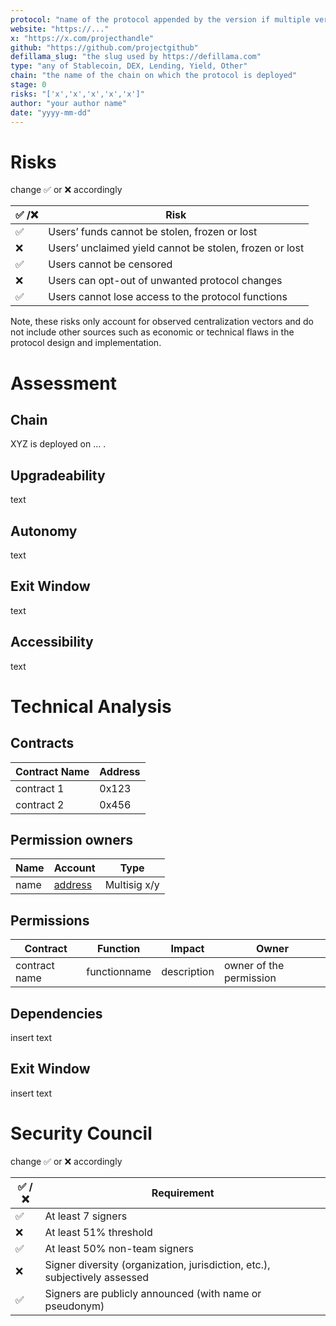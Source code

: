 ```yaml
---
protocol: "name of the protocol appended by the version if multiple versions exist (use an '-' and no whitespace)"
website: "https://..."
x: "https://x.com/projecthandle"
github: "https://github.com/projectgithub"
defillama_slug: "the slug used by https://defillama.com"
type: "any of Stablecoin, DEX, Lending, Yield, Other"
chain: "the name of the chain on which the protocol is deployed"
stage: 0
risks: "['x','x','x','x','x']"
author: "your author name"
date: "yyyy-mm-dd"
---
```


# Risks

change ✅ or ❌ accordingly

| ✅ /❌ | Risk                                                    |
| ------ | ------------------------------------------------------- |
| ✅     | Users’ funds cannot be stolen, frozen or lost           |
| ❌     | Users’ unclaimed yield cannot be stolen, frozen or lost |
| ✅     | Users cannot be censored                                |
| ❌     | Users can opt-out of unwanted protocol changes          |
| ✅     | Users cannot lose access to the protocol functions      |

Note, these risks only account for observed centralization vectors and do not include other sources such as economic or technical flaws in the protocol design and implementation.

# Assessment

## Chain

XYZ is deployed on ... .

## Upgradeability

text

## Autonomy

text

## Exit Window

text

## Accessibility

text

# Technical Analysis

## Contracts

| Contract Name | Address |
| ------------- | ------- |
| contract 1    | 0x123   |
| contract 2    | 0x456   |

## Permission owners

| Name | Account                                       | Type         |
| ---- | --------------------------------------------- | ------------ |
| name | [address](https://etherscan.io/address/0x...) | Multisig x/y |

## Permissions

| Contract      | Function     | Impact      | Owner                   |
| ------------- | ------------ | ----------- | ----------------------- |
| contract name | functionname | description | owner of the permission |

## Dependencies

insert text

## Exit Window

insert text

# Security Council

change ✅ or ❌ accordingly

| ✅ /❌| Requirement                                                                |
|------|----------------------------------------------------------------------------|
| ✅    | At least 7 signers                                                         |
| ❌    | At least 51% threshold                                                     |
| ✅    | At least 50% non-team signers                                              |
| ❌    | Signer diversity (organization, jurisdiction, etc.), subjectively assessed |
| ✅    | Signers are publicly announced (with name or pseudonym)                    |

